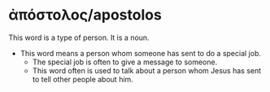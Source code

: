 # ἀπόστολος/apostolos

This word is a type of person. It is a noun.

* This word means a person whom someone has sent to do a special job.
    * The special job is often to give a message to someone.
    * This word often is used to talk about a person whom Jesus has sent to tell other people about him.